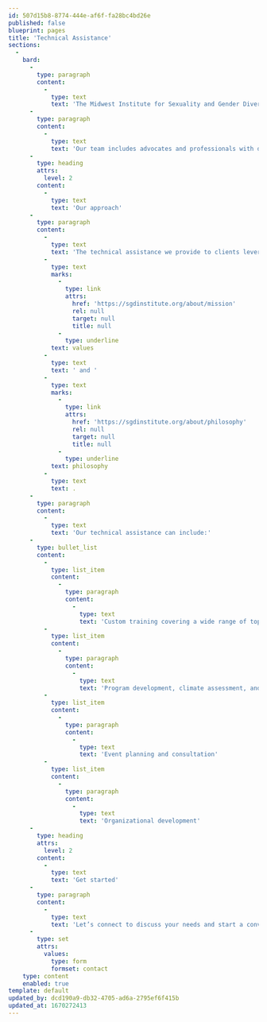 ```yaml
---
id: 507d15b8-8774-444e-af6f-fa28bc4bd26e
published: false
blueprint: pages
title: 'Technical Assistance'
sections:
  -
    bard:
      -
        type: paragraph
        content:
          -
            type: text
            text: 'The Midwest Institute for Sexuality and Gender Diversity provides individualized technical assistance to organizations seeking to advance knowledge of diverse sexualities and genders and increase capacity to to support and serve the lesbian, gay, bisexual, transgender, queer, intersex, and asexual (LGBTQIA) community.'
      -
        type: paragraph
        content:
          -
            type: text
            text: 'Our team includes advocates and professionals with diverse expertise to help your business, agency, or school achieve its diversity, equity and inclusion (DEI) goals.'
      -
        type: heading
        attrs:
          level: 2
        content:
          -
            type: text
            text: 'Our approach'
      -
        type: paragraph
        content:
          -
            type: text
            text: 'The technical assistance we provide to clients leverages adaptable tools and strategies which center their present strengths and opportunities to promote successful organizational change management. Our work is guided by our organizational '
          -
            type: text
            marks:
              -
                type: link
                attrs:
                  href: 'https://sgdinstitute.org/about/mission'
                  rel: null
                  target: null
                  title: null
              -
                type: underline
            text: values
          -
            type: text
            text: ' and '
          -
            type: text
            marks:
              -
                type: link
                attrs:
                  href: 'https://sgdinstitute.org/about/philosophy'
                  rel: null
                  target: null
                  title: null
              -
                type: underline
            text: philosophy
          -
            type: text
            text: .
      -
        type: paragraph
        content:
          -
            type: text
            text: 'Our technical assistance can include:'
      -
        type: bullet_list
        content:
          -
            type: list_item
            content:
              -
                type: paragraph
                content:
                  -
                    type: text
                    text: 'Custom training covering a wide range of topics related to gender and sexuality'
          -
            type: list_item
            content:
              -
                type: paragraph
                content:
                  -
                    type: text
                    text: 'Program development, climate assessment, and evaluation'
          -
            type: list_item
            content:
              -
                type: paragraph
                content:
                  -
                    type: text
                    text: 'Event planning and consultation'
          -
            type: list_item
            content:
              -
                type: paragraph
                content:
                  -
                    type: text
                    text: 'Organizational development'
      -
        type: heading
        attrs:
          level: 2
        content:
          -
            type: text
            text: 'Get started'
      -
        type: paragraph
        content:
          -
            type: text
            text: 'Let’s connect to discuss your needs and start a conversation about technical assistance and training services.'
      -
        type: set
        attrs:
          values:
            type: form
            formset: contact
    type: content
    enabled: true
template: default
updated_by: dcd190a9-db32-4705-ad6a-2795ef6f415b
updated_at: 1670272413
---
```


